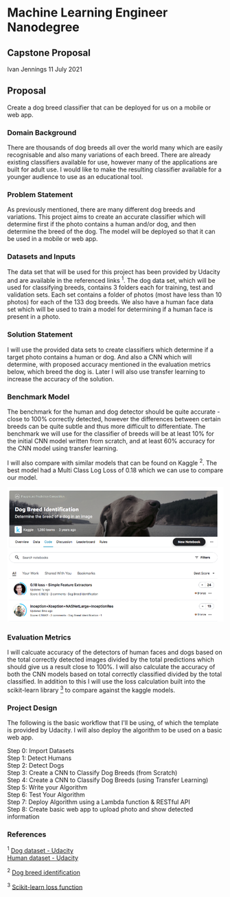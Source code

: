 # Machine Learning Engineer Nanodegree
## Capstone Proposal
Ivan Jennings 
11 July 2021

## Proposal
Create a dog breed classifier that can be deployed for us on a mobile or web app.

### Domain Background
There are thousands of dog breeds all over the world many which are easily recognisable and also many variations of each breed. There are already existing classifiers available for use, however many of the applications are built for adult use. I would like to make the resulting classifier available for a younger audience to use as an educational tool.

### Problem Statement
As previously mentioned, there are many different dog breeds and variations. This project aims to create an accurate classifier which will determine first if the photo contains a human and/or dog, and then determine the breed of the dog. The model will be deployed so that it can be used in a mobile or web app.

### Datasets and Inputs
The data set that will be used for this project has been provided by Udacity and are available in the referenced links <sup>1</sup>. The dog data set, which will be used for classifying breeds, contains 3 folders each for training, test and validation sets. Each set contains a folder of photos (most have less than 10 photos) for each of the 133 dog breeds. We also have a human face data set which will be used to train a model for determining if a human face is present in a photo.

### Solution Statement
I will use the provided data sets to create classifiers which determine if a target photo contains a human or dog. And also a CNN which will determine, with proposed accuracy mentioned in the evaluation metrics below, which breed the dog is. Later I will also use transfer learning to increase the accuracy of the solution.

### Benchmark Model
The benchmark for the human and dog detector should be quite accurate - close to 100% correctly detected, however the differences between certain breeds can be quite subtle and thus more difficult to differentiate. The benchmark we will use for the classifier of breeds will be at least 10% for the initial CNN model written from scratch, and at least 60% accuracy for the CNN model using transfer learning. 

I will also compare with similar models that can be found on Kaggle <sup>2</sup>. The best model had a Multi Class Log Loss of 0.18 which we can use to compare our model.

![](images/screenshot_kaggle.png)

### Evaluation Metrics
I will calcuate accuracy of the detectors of human faces and dogs based on the total correctly detected images divided by the total predictions which should give us a result close to 100%. I will also calculate the accuracy of both the CNN models based on total correctly classified divided by the total classified. In addition to this I will use the loss calculation built into the scikit-learn library [<sup>3</sup>](#references) to compare against the kaggle models.

### Project Design

The following is the basic workflow that I'll be using, of which the template is provided by Udacity. I will also deploy the algorithm to be used on a basic web app. 

Step 0: Import Datasets\
Step 1: Detect Humans\
Step 2: Detect Dogs\
Step 3: Create a CNN to Classify Dog Breeds (from Scratch)\
Step 4: Create a CNN to Classify Dog Breeds (using Transfer Learning)\
Step 5: Write your Algorithm\
Step 6: Test Your Algorithm\
Step 7: Deploy Algorithm using a Lambda function & RESTful API\
Step 8: Create basic web app to upload photo and show detected information

### References
<a name="references"></a>
<sup>1</sup>
[Dog dataset - Udacity](https://s3-us-west-1.amazonaws.com/udacity-aind/dog-project/dogImages.zip)\
[Human dataset - Udacity](http://vis-www.cs.umass.edu/lfw/lfw.tgz)

<sup>2</sup>
[Dog breed identification](https://www.kaggle.com/c/dog-breed-identification/code)

<sup>3</sup>
[Scikit-learn loss function](https://scikit-learn.org/stable/modules/generated/sklearn.metrics.log_loss.html)